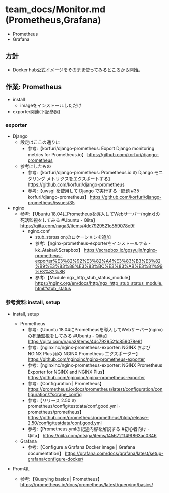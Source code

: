 # team_docs/Monitor.md (Prometheus,Grafana)

- Prometheus
- Grafana

## 方針

- Docker hub公式イメージをそのまま使ってみるところから開始。

## 作業: Prometheus  

- install
  - imageをインストールしただけ
- exporter関連(下記参照)

### exporter

- Django
  - 設定はここの通りに
    - 参考:【korfuri/django-prometheus: Export Django monitoring metrics for Prometheus.io】 https://github.com/korfuri/django-prometheus
  - 参考にしたもの
    - 参考:【korfuri/django-prometheus: Prometheus.io の Django モニタリング メトリクスをエクスポートする】 https://github.com/korfuri/django-prometheus
    - 参考:【uwsgi を使用して Django で実行する · 問題 #35 · korfuri/django-prometheus】 https://github.com/korfuri/django-prometheus/issues/35
- nginx
  - 参考:【Ubuntu 18.04にPrometheusを導入してWebサーバー(nginx)の死活監視をしてみる #Ubuntu - Qiita】 <https://qiita.com/naga3/items/4dc7929521c859078e9f>
    - nginx.conf
      - stub_status on;のロケーションを追加
      - 参考:【nginx-prometheus-exporterをインストールする - kk_AtakaのScrapbox】 <https://scrapbox.io/gosyujin/nginx-prometheus-exporter%E3%82%92%E3%82%A4%E3%83%B3%E3%82%B9%E3%83%88%E3%83%BC%E3%83%AB%E3%81%99%E3%82%8B>
      - 参考:【Module ngx_http_stub_status_module】 <https://nginx.org/en/docs/http/ngx_http_stub_status_module.html#stub_status>

### 参考資料:install, setup

- install, setup
  - Prometheus
    - 参考:【Ubuntu 18.04にPrometheusを導入してWebサーバー(nginx)の死活監視をしてみる #Ubuntu - Qiita】 <https://qiita.com/naga3/items/4dc7929521c859078e9f>
    - 参考:【nginxinc/nginx-prometheus-exporter: NGINX および NGINX Plus 用の NGINX Prometheus エクスポーター】 <https://github.com/nginxinc/nginx-prometheus-exporter>
    - 参考:【nginxinc/nginx-prometheus-exporter: NGINX Prometheus Exporter for NGINX and NGINX Plus】 <https://github.com/nginxinc/nginx-prometheus-exporter>
    - 参考:【Configuration | Prometheus】 https://prometheus.io/docs/prometheus/latest/configuration/configuration/#scrape_config
    - 参考:【リリース 2.50 の prometheus/config/testdata/conf.good.yml · prometheus/prometheus】 https://github.com/prometheus/prometheus/blob/release-2.50/config/testdata/conf.good.yml
    - 参考:【Prometheus.ymlの記述内容を解説する #初心者向け - Qiita】 https://qiita.com/mtsiga/items/f456721149f863ac0346
  - Grafana
    - 参考:【Configure a Grafana Docker image | Grafana documentation】 <https://grafana.com/docs/grafana/latest/setup-grafana/configure-docker/>

- PromQL
  - 参考:【Querying basics | Prometheus】 <https://prometheus.io/docs/prometheus/latest/querying/basics/>
